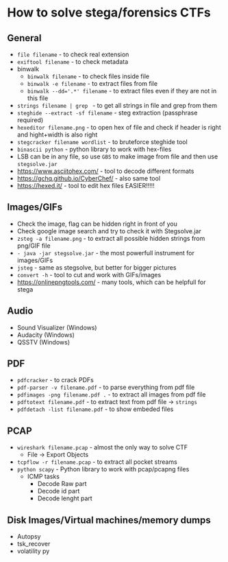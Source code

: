# How to solve stega/forensics CTFs
## General
+ `file filename` - to check real extension 
+ `exiftool filename` - to check metadata
+ binwalk
  + `binwalk filename` - to check files inside file
  + `binwalk -e filename` - to extract files from file
  + `binwalk --dd='.*' filename` - to extract files even if they are not in this file
+ `strings filename | grep ` - to get all strings in file and grep from them
+ `steghide --extract -sf filename` - steg extraction (passphrase required)
+ `hexeditor filename.png` - to open hex of file and check if header is right and hight+width is also right
+ `stegcracker filename wordlist` - to bruteforce steghide tool
+ `binascii python` - python library to work with hex-files
+ LSB can be in any file, so use `GBS` to make image from file and then use `stegsolve.jar`
+ https://www.asciitohex.com/ - tool to decode different formats
+ https://gchq.github.io/CyberChef/ - also same tool
+ https://hexed.it/ - tool to edit hex files EASIER!!!!!
## Images/GIFs
+ Check the image, flag can be hidden right in front of you
+ Check google image search and try to check it with Stegsolve.jar
+ `zsteg -a filename.png` - to extract all possible hidden strings from png/GIF file
+ `- java -jar stegsolve.jar` - the most powerfull instrument for images/GIFs
+ `jsteg` - same as stegsolve, but better for bigger pictures
+ `convert -h` - tool to cut and work with GIFs/images
+ https://onlinepngtools.com/ - many tools, which can be helpfull for stega
## Audio
+ Sound Visualizer (Windows)
+ Audacity (Windows)
+ QSSTV (Windows)
## PDF
+ `pdfcracker` - to crack PDFs
+ `pdf-parser -v filename.pdf` - to parse everything from pdf file
+ `pdfimages -png filename.pdf .` - to extract all images from pdf file
+ `pdftotext filename.pdf` - to extract text from pdf file -> `strings`
+ `pdfdetach -list filename.pdf` - to show embeded files
## PCAP
+ `wireshark filename.pcap` - almost the only way to solve CTF
  + File -> Export Objects 
+ `tcpflow -r filename.pcap` - to extract all pocket streams
+ `python scapy` - Python library to work with pcap/pcapng files
  + ICMP tasks
    + Decode Raw part
    + Decode id part
    + Decode lenght part
## Disk Images/Virtual machines/memory dumps
+ Autopsy
+ tsk_recover
+ volatility py
